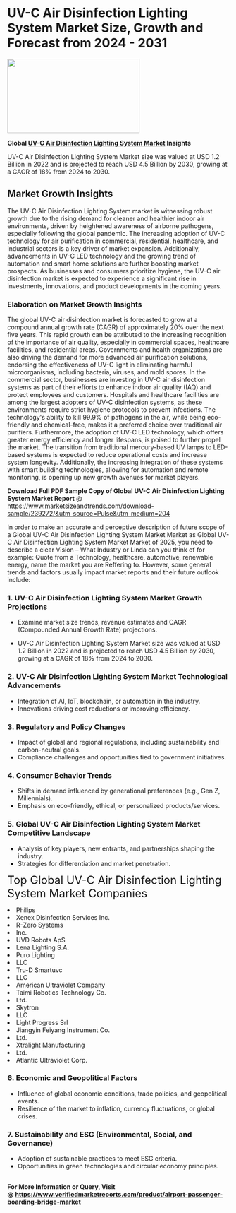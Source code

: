 <H1>UV-C Air Disinfection Lighting System Market Size, Growth and Forecast from 2024 - 2031</H1><img class="aligncenter size-medium wp-image-584254" src="https://thirdeyenews.in/wp-content/uploads/2024/09/Global-Market-Research-300x168.jpeg" alt="" width="300" height="168" /><p><strong>Global&nbsp;<a href="https://www.marketsizeandtrends.com/download-sample/239272/&amp;utm_source=Pulse&amp;utm_medium=204">UV-C Air Disinfection Lighting System Market</a> Insights</strong></p><p>UV-C Air Disinfection Lighting System Market size was valued at USD 1.2 Billion in 2022 and is projected to reach USD 4.5 Billion by 2030, growing at a CAGR of 18% from 2024 to 2030.</p><p><h2>Market Growth Insights</h2> The UV-C Air Disinfection Lighting System market is witnessing robust growth due to the rising demand for cleaner and healthier indoor air environments, driven by heightened awareness of airborne pathogens, especially following the global pandemic. The increasing adoption of UV-C technology for air purification in commercial, residential, healthcare, and industrial sectors is a key driver of market expansion. Additionally, advancements in UV-C LED technology and the growing trend of automation and smart home solutions are further boosting market prospects. As businesses and consumers prioritize hygiene, the UV-C air disinfection market is expected to experience a significant rise in investments, innovations, and product developments in the coming years. <h3>Elaboration on Market Growth Insights</h3> The global UV-C air disinfection market is forecasted to grow at a compound annual growth rate (CAGR) of approximately 20% over the next five years. This rapid growth can be attributed to the increasing recognition of the importance of air quality, especially in commercial spaces, healthcare facilities, and residential areas. Governments and health organizations are also driving the demand for more advanced air purification solutions, endorsing the effectiveness of UV-C light in eliminating harmful microorganisms, including bacteria, viruses, and mold spores. In the commercial sector, businesses are investing in UV-C air disinfection systems as part of their efforts to enhance indoor air quality (IAQ) and protect employees and customers. Hospitals and healthcare facilities are among the largest adopters of UV-C disinfection systems, as these environments require strict hygiene protocols to prevent infections. The technology's ability to kill 99.9% of pathogens in the air, while being eco-friendly and chemical-free, makes it a preferred choice over traditional air purifiers. Furthermore, the adoption of UV-C LED technology, which offers greater energy efficiency and longer lifespans, is poised to further propel the market. The transition from traditional mercury-based UV lamps to LED-based systems is expected to reduce operational costs and increase system longevity. Additionally, the increasing integration of these systems with smart building technologies, allowing for automation and remote monitoring, is opening up new growth avenues for market players. </p><p><span class=""><strong>Download Full PDF Sample Copy of Global UV-C Air Disinfection Lighting System Market Report</strong> @ <a href="https://www.marketsizeandtrends.com/download-sample/239272/&amp;utm_source=Pulse&amp;utm_medium=204" target="_blank">https://www.marketsizeandtrends.com/download-sample/239272/&amp;utm_source=Pulse&amp;utm_medium=204</a></span></p><p>In order to make an accurate and perceptive description of future scope of a Global&nbsp;UV-C Air Disinfection Lighting System Market Market as Global&nbsp;UV-C Air Disinfection Lighting System Market Market of 2025, you need to describe a clear Vision &ndash; What Industry or Linda can you think of for example: Quote from a Technology, healthcare, automotive, renewable energy, name the market you are Reffering to. However, some general trends and factors usually impact market reports and their future outlook include:</p><h3>1.&nbsp;<strong>UV-C Air Disinfection Lighting System Market Growth Projections</strong></h3><ul><li>Examine market size trends, revenue estimates and CAGR (Compounded Annual Growth Rate) projections.</li><li><p>UV-C Air Disinfection Lighting System Market size was valued at USD 1.2 Billion in 2022 and is projected to reach USD 4.5 Billion by 2030, growing at a CAGR of 18% from 2024 to 2030.</p></li></ul><h3>2.&nbsp;<strong>UV-C Air Disinfection Lighting System Market Technological Advancements</strong></h3><ul><li>Integration of AI, IoT, blockchain, or automation in the industry.</li><li>Innovations driving cost reductions or improving efficiency.</li></ul><h3>3.&nbsp;<strong>Regulatory and Policy Changes</strong></h3><ul><li>Impact of global and regional regulations, including sustainability and carbon-neutral goals.</li><li>Compliance challenges and opportunities tied to government initiatives.</li></ul><h3>4.&nbsp;<strong>Consumer Behavior Trends</strong></h3><ul><li>Shifts in demand influenced by generational preferences (e.g., Gen Z, Millennials).</li><li>Emphasis on eco-friendly, ethical, or personalized products/services.</li></ul><h3>5.&nbsp;<strong>Global UV-C Air Disinfection Lighting System Market Competitive Landscape</strong></h3><ul><li>Analysis of key players, new entrants, and partnerships shaping the industry.</li><li>Strategies for differentiation and market penetration.</li></ul><p data-pm-slice="1 1 []"><span style="color: inherit; font-family: inherit; font-size: 25px;">Top Global UV-C Air Disinfection Lighting System Market Companies</span></p><div class="" data-test-id=""><p><li>Philips</li><li> Xenex Disinfection Services Inc.</li><li> R-Zero Systems</li><li> Inc.</li><li> UVD Robots ApS</li><li> Lena Lighting S.A.</li><li> Puro Lighting</li><li> LLC</li><li> Tru-D Smartuvc</li><li> LLC</li><li> American Ultraviolet Company</li><li> Taimi Robotics Technology Co.</li><li> Ltd.</li><li> Skytron</li><li> LLC</li><li> Light Progress Srl</li><li> Jiangyin Feiyang Instrument Co.</li><li> Ltd.</li><li> Xtralight Manufacturing</li><li> Ltd.</li><li> Atlantic Ultraviolet Corp.</li></p></div><h3>6.&nbsp;<strong>Economic and Geopolitical Factors</strong></h3><ul><li>Influence of global economic conditions, trade policies, and geopolitical events.</li><li>Resilience of the market to inflation, currency fluctuations, or global crises.</li></ul><h3>7.&nbsp;<strong>Sustainability and ESG (Environmental, Social, and Governance)</strong></h3><ul><li>Adoption of sustainable practices to meet ESG criteria.</li><li>Opportunities in green technologies and circular economy principles.</li></ul><h2><strong style="font-size: 14px;">For More Information or Query, Visit @&nbsp;</strong><a style="background-color: #ffffff; font-size: 14px;" href="https://www.marketsizeandtrends.com/report/uv-c-air-disinfection-lighting-system-market/" target="_blank">https://www.verifiedmarketreports.com/product/airport-passenger-boarding-bridge-market</a></h2>
